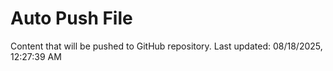 # Auto Push File

Content that will be pushed to GitHub repository.
Last updated: 08/18/2025, 12:27:39 AM